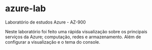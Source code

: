 # azure-lab
Laboratório de estudos Azure - AZ-900


Neste laboratório foi feito uma rápida visualização sobre os principais serviços da Azure; computação, redes e armazenamento. Além de configurar a visualização e o tema do console.
